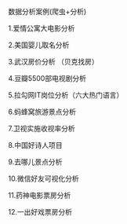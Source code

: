 数据分析案例(爬虫+分析)

1.爱情公寓大电影分析

2.美国婴儿取名分析

3.武汉房价分析 （贝克找房）

4.豆瓣5500部电视剧分析

5.拉勾网IT岗位分析（六大热门语言）

6.蚂蜂窝旅游景点分析

7.卫视实施收视率分析

8.中国好诗人项目

9.去哪儿景点分析

10.微信好友可视化分析

11.药神电影票房分析

12.一出好戏票房分析
